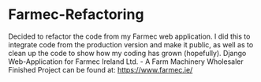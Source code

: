 # Farmec-Refactoring
Decided to refactor the code from my Farmec web application. I did this to integrate code from the production version and make it public, as well as to clean up the code to show how my coding has grown (hopefully).
Django Web-Application for Farmec Ireland Ltd. - A Farm Machinery Wholesaler Finished Project can be found at: https://www.farmec.ie/
